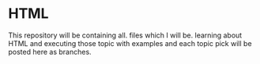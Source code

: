 # HTML
This repository will be containing all. files which I will be. learning about HTML and executing those topic with examples and each topic pick will be posted here as branches.
